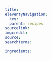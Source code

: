 ```yaml
---
title:
eleventyNavigation:
  key:
  parent: recipes
sourcelink:
imgcredit:
source:
searchterms:

ingredients:
---
```

